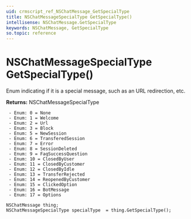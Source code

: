 ```yaml
---
uid: crmscript_ref_NSChatMessage_GetSpecialType
title: NSChatMessageSpecialType GetSpecialType()
intellisense: NSChatMessage.GetSpecialType
keywords: NSChatMessage, GetSpecialType
so.topic: reference
---
```


# NSChatMessageSpecialType GetSpecialType()

Enum indicating if it is a special message, such as an URL redirection, etc.

**Returns:** NSChatMessageSpecialType

     - Enum: 0 = None 
     - Enum: 1 = Welcome 
     - Enum: 2 = Url 
     - Enum: 3 = Block 
     - Enum: 5 = NewSession 
     - Enum: 6 = TransferedSession 
     - Enum: 7 = Error 
     - Enum: 8 = SessionDeleted 
     - Enum: 9 = FaqSuccessQuestion 
     - Enum: 10 = ClosedByUser 
     - Enum: 11 = ClosedByCustomer 
     - Enum: 12 = ClosedByIdle 
     - Enum: 13 = TransferRejected 
     - Enum: 14 = ReopenedByCustomer 
     - Enum: 15 = ClickedOption 
     - Enum: 16 = BotMessage 
     - Enum: 17 = Options 

```crmscript
NSChatMessage thing;
NSChatMessageSpecialType specialType  = thing.GetSpecialType();
```

